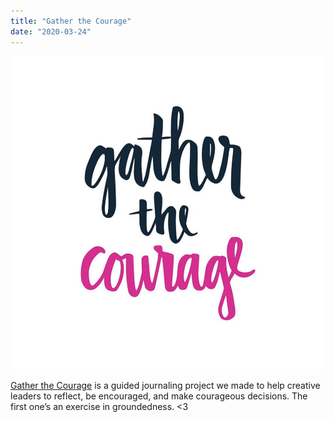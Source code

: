 ```yaml
---
title: "Gather the Courage"
date: "2020-03-24"
---
```


![fullsizeoutput_45a0.jpeg](images/8c52e-fullsizeoutput_45a0.jpeg)

[Gather the Courage](https://gatherthecourage.com) is a guided journaling project we made to help creative leaders to reflect, be encouraged, and make courageous decisions. The first one’s an exercise in groundedness. <3
